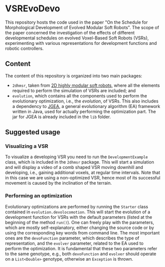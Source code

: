 # VSREvoDevo
This repository hosts the code used in the paper "On the Schedule for Morphological Development of Evolved Modular Soft Robots".
The scope of the paper concerned the investigation of the effects of different developmental schedules on evolved Voxel-Based Soft Robots (VSRs), experimenting with various representations for development functions and robotic controllers.

## Content
The content of this repository is organized into two main packages: 
- `2dhmsr`, taken from [2D highly modular soft robots](https://github.com/ericmedvet/2dhmsr), where all the elements required to perform the simulation of VSRs are included; and
- `evolution`, which contains all the components used to perform the evolutionary optimization, i.e., the *evolution*, of VSRs. This also includes a dependency to [JGEA](https://github.com/ericmedvet/jgea), a general evolutionary algorithm (EA) framework written in Java, used for actually performing the optimization part. The jar for JGEA is already included in the `lib` folder.

## Suggested usage
### Visualizing a VSR
To visualize a developing VSR you need to run the `DevelopmentExample` class, which is included in the `2dhmsr` package.
This will start a simulation and will display a video of a comb shaped VSR moving downhill and developing, i.e., gaining additional voxels, at regular time intervals.
Note that in this case we are using a non-optimized VSR, hence most of its successful movement is caused by the inclination of the terrain.

### Performing an optimization
Evolutionary optimizations are performed by running the `Starter` class contained in `evolution.devolocomotion`.
This will start the evolution of a development function for VSRs with the default parameters (listed at the beginning of the method `run()`).
One can freely play with the parameters, which are mostly self-explanatory, either changing the source code or by using the corresponding key words from command line.
The most important ones are the `devoFunction` parameter, which describes the type of representation, and the `evolver` parameter, related to the EA used to perform the optimization.
It is fundamental that these two parameters refer to the same genotype, e.g., both `devoFunction` and `evolver` should operate on a `List<Double>` genotype, otherwise an `Exception` is thrown.
